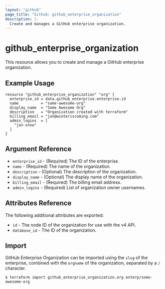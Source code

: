 ```yaml
---
layout: "github"
page_title: "Github: github_enterprise_organization"
description: |-
  Create and manages a GitHub enterprise organization.
---
```


# github_enterprise_organization

This resource allows you to create and manage a GitHub enterprise organization.

## Example Usage

```
resource "github_enterprise_organization" "org" {
  enterprise_id = data.github_enterprise.enterprise.id
  name          = "some-awesome-org"
  display_name  = "Some Awesome Org"
  description   = "Organization created with terraform"
  billing_email = "jon@winteriscoming.com"
  admin_logins  = [
    "jon-snow"
  ]
}
```

## Argument Reference

* `enterprise_id` - (Required) The ID of the enterprise.
* `name` - (Required) The name of the organization.
* `description` - (Optional) The description of the organization.
* `display_name` - (Optional) The display name of the organization.
* `billing_email` - (Required) The billing email address.
* `admin_logins` - (Required) List of organization owner usernames.

## Attributes Reference

The following additional attributes are exported:

* `id` - The node ID of the organization for use with the v4 API.
* `database_id` - The ID of the organization.

## Import

GitHub Enterprise Organization can be imported using the `slug` of the enterprise, combined with the `orgname` of the organization, separated by a `/` character.

```
$ terraform import github_enterprise_organization.org enterp/some-awesome-org
```
